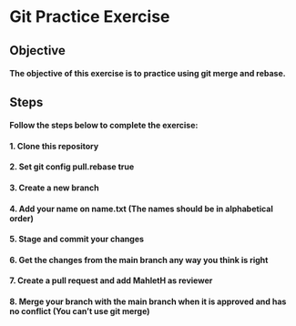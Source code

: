 # Git Practice Exercise
## Objective
#### The objective of this exercise is to practice using git merge and rebase.
## Steps

#### Follow the steps below to complete the exercise:
#### 1. Clone this repository
#### 2. Set git config pull.rebase true
#### 3. Create a new branch
#### 4. Add your name on name.txt (The names should be in alphabetical order)
#### 5. Stage and commit your changes
#### 6. Get the changes from the main branch any way you think is right
#### 7. Create a pull request and add MahletH as reviewer
#### 8. Merge your branch with the main branch when it is approved and has no conflict (You can’t use git merge)
